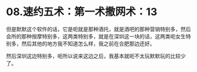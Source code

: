 # 08.速约五术：第一术撒网术：13

但是默默这个软件的话，它是呃就是那种酒托，就是酒吧的那种营销特别多，然后会所的那种按摩特别多，这两类特别多，就是在深圳这一块的话，这两类呃女生特别多，然后其他的地方我不知道怎么样，我之前在合肥那边还好。

然后深圳这边特别多，呃所以说来这边之后，我基本就呃不太玩默默玩的比较少了。